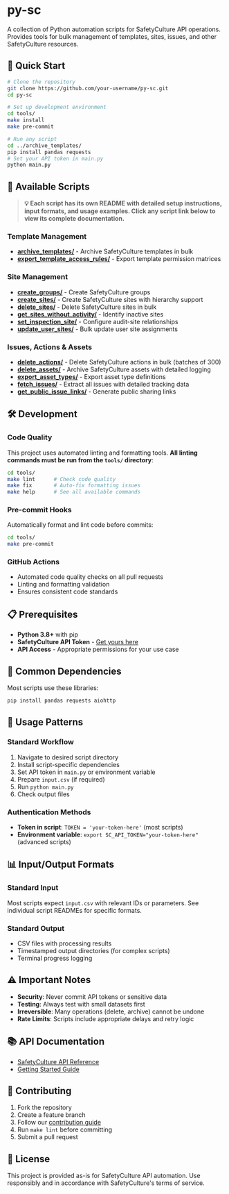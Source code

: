 # py-sc

A collection of Python automation scripts for SafetyCulture API operations. Provides tools for bulk management of templates, sites, issues, and other SafetyCulture resources.

## 🚀 Quick Start

```bash
# Clone the repository
git clone https://github.com/your-username/py-sc.git
cd py-sc

# Set up development environment
cd tools/
make install
make pre-commit

# Run any script
cd ../archive_templates/
pip install pandas requests
# Set your API token in main.py
python main.py
```

## 📁 Available Scripts

> **💡 Each script has its own README with detailed setup instructions, input formats, and usage examples. Click any script link below to view its complete documentation.**

### Template Management
- **[archive_templates/](archive_templates/)** - Archive SafetyCulture templates in bulk
- **[export_template_access_rules/](export_template_access_rules/)** - Export template permission matrices

### Site Management
- **[create_groups/](create_groups/)** - Create SafetyCulture groups
- **[create_sites/](create_sites/)** - Create SafetyCulture sites with hierarchy support
- **[delete_sites/](delete_sites/)** - Delete SafetyCulture sites in bulk
- **[get_sites_without_activity/](get_sites_without_activity/)** - Identify inactive sites
- **[set_inspection_site/](set_inspection_site/)** - Configure audit-site relationships
- **[update_user_sites/](update_user_sites/)** - Bulk update user site assignments

### Issues, Actions & Assets
- **[delete_actions/](delete_actions/)** - Delete SafetyCulture actions in bulk (batches of 300)
- **[delete_assets/](delete_assets/)** - Archive SafetyCulture assets with detailed logging
- **[export_asset_types/](export_asset_types/)** - Export asset type definitions
- **[fetch_issues/](fetch_issues/)** - Extract all issues with detailed tracking data
- **[get_public_issue_links/](get_public_issue_links/)** - Generate public sharing links

## 🛠️ Development

### Code Quality
This project uses automated linting and formatting tools. **All linting commands must be run from the `tools/` directory**:

```bash
cd tools/
make lint      # Check code quality
make fix       # Auto-fix formatting issues
make help      # See all available commands
```

### Pre-commit Hooks
Automatically format and lint code before commits:

```bash
cd tools/
make pre-commit
```

### GitHub Actions
- Automated code quality checks on all pull requests
- Linting and formatting validation
- Ensures consistent code standards

## 📋 Prerequisites

- **Python 3.8+** with pip
- **SafetyCulture API Token** - [Get yours here](https://developer.safetyculture.com/reference/getting-started)
- **API Access** - Appropriate permissions for your use case

## 🔧 Common Dependencies

Most scripts use these libraries:
```bash
pip install pandas requests aiohttp
```

## 📖 Usage Patterns

### Standard Workflow
1. Navigate to desired script directory
2. Install script-specific dependencies
3. Set API token in `main.py` or environment variable
4. Prepare `input.csv` (if required)
5. Run `python main.py`
6. Check output files

### Authentication Methods
- **Token in script**: `TOKEN = 'your-token-here'` (most scripts)
- **Environment variable**: `export SC_API_TOKEN="your-token-here"` (advanced scripts)

## 📊 Input/Output Formats

### Standard Input
Most scripts expect `input.csv` with relevant IDs or parameters. See individual script READMEs for specific formats.

### Standard Output
- CSV files with processing results
- Timestamped output directories (for complex scripts)
- Terminal progress logging

## ⚠️ Important Notes

- **Security**: Never commit API tokens or sensitive data
- **Testing**: Always test with small datasets first
- **Irreversible**: Many operations (delete, archive) cannot be undone
- **Rate Limits**: Scripts include appropriate delays and retry logic

## 📚 API Documentation

- [SafetyCulture API Reference](https://developer.safetyculture.com/reference/)
- [Getting Started Guide](https://developer.safetyculture.com/reference/getting-started)

## 🤝 Contributing

1. Fork the repository
2. Create a feature branch
3. Follow our [contribution guide](tools/CONTRIBUTE.md)
4. Run `make lint` before committing
5. Submit a pull request

## 📄 License

This project is provided as-is for SafetyCulture API automation. Use responsibly and in accordance with SafetyCulture's terms of service.
